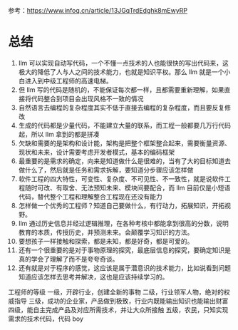 

参考：https://www.infoq.cn/article/13JGqTrdEdghk8mEwyRP


# 总结

1. llm 可以实现自动写代码，一个不懂一点技术的人也能很快的写出代码来，这极大的降低了人与人之间的技术能力，也就是知识平权。那么 llm 就是一个小白进入到中级工程师的高速电梯。
2. 但 llm 写的代码是随机的，不能保证每次都一样，且都需要重新理解，如果直接将代码整合到项目会出现风格不一致的情况
3. 自然语言去编程的复杂程度其实不低于直接去编程的复杂程度，而且要反复修改
4. 生成的代码都是少量代码，不能建立大量的联系，而工程一般都要几万行代码起，所以 llm 拿到的都是拼凑
5. 欠缺和需要的是架构和设计能，架构是把整个框架整合起来，需要衡量资源、现状和未来，设计需要考虑开发者模式，基本的编码框架
6. 最重要的是需求的确定，向来是知道做什么是很难的，当有了大的目标知道去做什么了，然后就是任务和需求拆解，要知道分步骤应该怎样做
7. 软件工程的四大特性，可变性、复杂度、不可见性、不一致性，就是说软件工程随时可改、有取舍、无法预知未来、模块间要配合，而 llm 目前仅是小短语代码，替代整个工程和理解整合工程现在还没有能力
8. 怎样做一个优秀的工程师？知道自己要做什么，有行动力，拓展知识，开拓视野。
9. llm 通过历史信息并经过逻辑推理，在各种考核中都能拿到很高的分数，说明教育的本质，传授历史，并预测未来。会颠覆学习知识的方法。
10. 要想孩子一样接触和探索，都是未知，都是好奇，都是可爱的。
11. 还有一个很重要的是对于事物原理的探究，最底层信息的探究，要确定知识是真的学会了理解了而不是夸夸奇谈。
12. 还有就是对于程序的感觉，这应该是属于潜意识的技术能力，比如说看到问题知道应该怎样去思考并解决，这也是应该持续学习的。



工程师的等级
一级，开辟行业，创建全新的事物
二级，行业领军人物，绝对的权威指导
三级，成功的企业家，产品做到极致，行业内既能输出知识也能输出财富
四级，能自主完成产品及对应所需技术，并让大众所接触
五级，农民，只知实现需求的技术代码，代码 boy 










